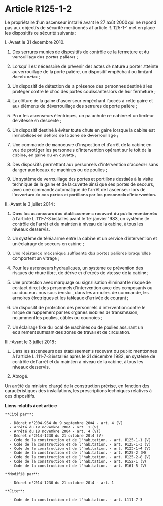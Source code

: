 # Article R125-1-2

Le propriétaire d'un ascenseur installé avant le 27 août 2000 qui ne répond pas aux objectifs de sécurité mentionnés à
l'article R. 125-1-1 met en place les dispositifs de sécurité suivants : 

I.-Avant le 31 décembre 2010.

1. Des serrures munies de dispositifs de contrôle de la fermeture et du verrouillage des portes palières ; 

2. Lorsqu'il est nécessaire de prévenir des actes de nature à porter atteinte au verrouillage de la porte palière, un
dispositif empêchant ou limitant de tels actes ; 

3. Un dispositif de détection de la présence des personnes destiné à les protéger contre le choc des portes coulissantes lors
de leur fermeture ; 

4. La clôture de la gaine d'ascenseur empêchant l'accès à cette gaine et aux éléments de déverrouillage des serrures de porte
palière ; 

5. Pour les ascenseurs électriques, un parachute de cabine et un limiteur de vitesse en descente ; 

6. Un dispositif destiné à éviter toute chute en gaine lorsque la cabine est immobilisée en dehors de la zone de
déverrouillage ; 

7. Une commande de manoeuvre d'inspection et d'arrêt de la cabine en vue de protéger les personnels d'intervention opérant
sur le toit de la cabine, en gaine ou en cuvette ; 

8. Des dispositifs permettant aux personnels d'intervention d'accéder sans danger aux locaux de machines ou de poulies ; 

9. Un système de verrouillage des portes et portillons destinés à la visite technique de la gaine et de la cuvette ainsi que
des portes de secours, avec une commande automatique de l'arrêt de l'ascenseur lors de l'ouverture de ces portes et
portillons par les personnels d'intervention. 

II.-Avant le 3 juillet 2014 : 

1. Dans les ascenseurs des établissements recevant du public mentionnés à l'article L. 111-7-3 installés avant le 1er janvier
1983, un système de contrôle de l'arrêt et du maintien à niveau de la cabine, à tous les niveaux desservis. 

2. Un système de téléalarme entre la cabine et un service d'intervention et un éclairage de secours en cabine ; 

3. Une résistance mécanique suffisante des portes palières lorsqu'elles comportent un vitrage ; 

4. Pour les ascenseurs hydrauliques, un système de prévention des risques de chute libre, de dérive et d'excès de vitesse de
la cabine ; 

5. Une protection avec marquage ou signalisation éliminant le risque de contact direct des personnels d'intervention avec des
composants ou conducteurs nus sous tension, dans les armoires de commande, les armoires électriques et les tableaux d'arrivée
de courant ; 

6. Un dispositif de protection des personnels d'intervention contre le risque de happement par les organes mobiles de
transmission, notamment les poulies, câbles ou courroies ; 

7. Un éclairage fixe du local de machines ou de poulies assurant un éclairement suffisant des zones de travail et de
circulation. 

III.-Avant le 3 juillet 2018 : 

1. Dans les ascenseurs des établissements recevant du public mentionnés à l'article L. 111-7-3 installés après le 31 décembre
1982, un système de contrôle de l'arrêt et du maintien à niveau de la cabine, à tous les niveaux desservis. 

2. Abrogé. 

Un arrêté du ministre chargé de la construction précise, en fonction des caractéristiques des installations, les
prescriptions techniques relatives à ces dispositifs.

**Liens relatifs à cet article**

	**Cité par**:

	  - Décret n°2004-964 du 9 septembre 2004 - art. 4 (V)
	  - Arrêté du 18 novembre 2004 - art. 1 (V)
	  - Arrêté du 18 novembre 2004 - art. 4 (VT)
	  - Décret n°2014-1230 du 21 octobre 2014 (V)
	  - Code de la construction et de l'habitation. - art. R125-1-1 (V)
	  - Code de la construction et de l'habitation. - art. R125-1-3 (V)
	  - Code de la construction et de l'habitation. - art. R125-1-4 (V)
	  - Code de la construction et de l'habitation. - art. R125-2 (M)
	  - Code de la construction et de l'habitation. - art. R125-2-8 (V)
	  - Code de la construction et de l'habitation. - art. R152-1 (V)
	  - Code de la construction et de l'habitation. - art. R161-5 (V)

	**Modifié par**:

	  - Décret n°2014-1230 du 21 octobre 2014 - art. 1

	**Cite**:

	  - Code de la construction et de l'habitation. - art. L111-7-3
